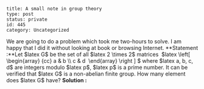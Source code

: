 ~~~~ 
title: A small note in group theory
type: post
status: private
id: 445
category: Uncategorized
~~~~

We are going to do a problem which took me two-hours to solve. I am
happy that I did it without looking at book or browsing Internet.
**Statement :**Let \$latex G\$ be the set of all \$latex 2 \\times 2\$
matrices  \$latex \\left[ \\begin{array} {cc} a & b \\\\ c & d 
\\end{array} \\right ] \$ where \$latex a, b, c, d\$ are integers modulo
\$latex p\$, \$latex p\$ is a prime number. It can be verified that
\$latex G\$ is a non-abelian finite group. How many element does \$latex
G\$ have? **Solution :**
